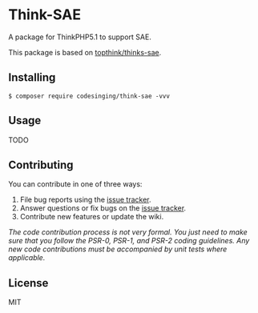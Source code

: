 # Think-SAE

A package for ThinkPHP5.1 to support SAE.

This package is based on [topthink/thinks-sae](https://github.com/top-think/think-sae/tree/2.0).


## Installing

```shell
$ composer require codesinging/think-sae -vvv
```

## Usage

TODO

## Contributing

You can contribute in one of three ways:

1. File bug reports using the [issue tracker](https://github.com/codesinging/think-sae/issues).
2. Answer questions or fix bugs on the [issue tracker](https://github.com/codesinging/think-sae/issues).
3. Contribute new features or update the wiki.

_The code contribution process is not very formal. You just need to make sure that you follow the PSR-0, PSR-1, and PSR-2 coding guidelines. Any new code contributions must be accompanied by unit tests where applicable._

## License

MIT